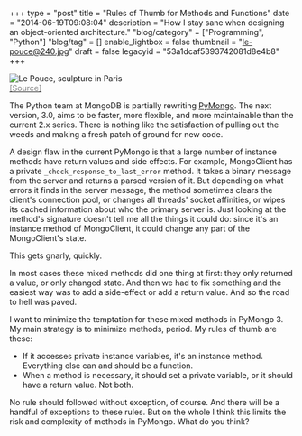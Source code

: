 +++
type = "post"
title = "Rules of Thumb for Methods and Functions"
date = "2014-06-19T09:08:04"
description = "How I stay sane when designing an object-oriented architecture."
"blog/category" = ["Programming", "Python"]
"blog/tag" = []
enable_lightbox = false
thumbnail = "le-pouce@240.jpg"
draft = false
legacyid = "53a1dcaf5393742081d8e4b8"
+++

<p><img style="display:block; margin-left:auto; margin-right:auto;" src="le-pouce.jpg" alt="Le Pouce, sculpture in Paris" title="Le Pouce, sculpture in Paris" /><a href="https://www.flickr.com/photos/paveita/3195664073/"><span style="color:gray">[Source]</span></a></p>
<p>The Python team at MongoDB is partially rewriting <a href="https://pypi.python.org/pypi/pymongo/">PyMongo</a>. The next version, 3.0,
aims to be faster, more flexible, and more maintainable than the current 2.x series.
There is nothing like the satisfaction of pulling out the weeds and making a fresh patch of ground for new code.</p>
<p>A design flaw in the current PyMongo is that a large number of instance methods have return values and side effects.
For example, MongoClient has a private <code>_check_response_to_last_error</code> method.
It takes a binary message from the server and returns a parsed version of it.
But depending on what errors it finds in the server message,
the method sometimes clears the client's connection pool,
or changes all threads' socket affinities,
or wipes its cached information about who the primary server is.
Just looking at the method's signature doesn't tell me all the things it could do:
since it's an instance method of MongoClient, it could change any part of the MongoClient's state.</p>
<p>This gets gnarly, quickly.</p>
<p>In most cases these mixed methods did one thing at first: they only returned a value, or only changed state. And then we had to fix something and the
easiest way was to add a side-effect or add a return value. And so the road
to hell was paved.</p>
<p>I want to minimize the temptation for these mixed methods in PyMongo 3. My
main strategy is to minimize methods, period. My rules of thumb are these:</p>
<ul>
<li>If it accesses private instance variables, it's an instance method. Everything else can and should be a function.</li>
<li>When a method is necessary, it should set a private variable, or it should have a return value. Not both.</li>
</ul>
<p>No rule should followed without exception, of course. And there will be a handful of exceptions to these rules. But on the whole I think this limits the risk and complexity of methods in PyMongo. What do you think?</p>
    